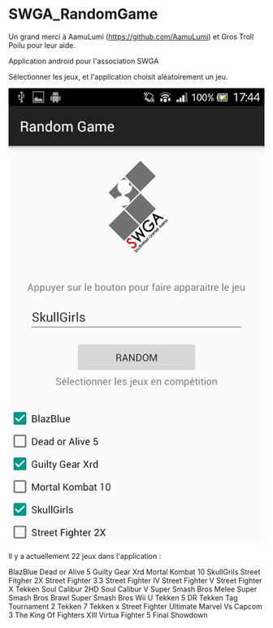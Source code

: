 # SWGA_RandomGame
Un grand merci à AamuLumi (https://github.com/AamuLumi) et Gros Troll Poilu pour leur aide.

Application android pour l'association SWGA

Sélectionner les jeux, et l'application choisit aléatoirement un jeu.

![alt image](https://github.com/SWGAKamui/SWGA_RandomGame/blob/master/example.png)

Il y a actuellement 22 jeux dans l'application :

BlazBlue
Dead or Alive 5
Guilty Gear Xrd
Mortal Kombat 10
SkullGrils
Street Fitgher 2X
Street Fighter 3.3
Street Fighter IV
Street Fighter V
Street Fighter X Tekken
Soul Calibur 2HD
Soul Calibur V
Super Smash Bros Melee
Super Smash Bros Brawl
Super Smash Bros Wii U
Tekken 5 DR
Tekken Tag Tournament 2
Tekken 7
Tekken x Street Fighter
Ultimate Marvel Vs Capcom 3
The King Of Fighters XIII
Virtua Fighter 5 Final Showdown
